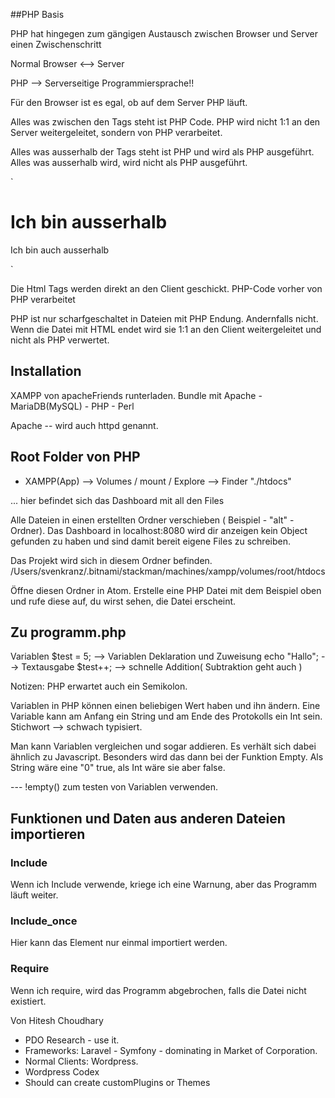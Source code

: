 ##PHP Basis

PHP hat hingegen zum gängigen Austausch zwischen Browser und Server einen Zwischenschritt

Normal
Browser <--> Server

PHP --> Serverseitige Programmiersprache!!

Für den Browser ist es egal, ob auf dem Server PHP läuft.

<?php
    echo "Ich bin die programm.php"
?>

Alles was zwischen den Tags steht ist PHP Code.
PHP wird nicht 1:1 an den Server weitergeleitet, sondern von PHP verarbeitet.

Alles was ausserhalb der Tags steht ist PHP und wird als PHP ausgeführt.
Alles was ausserhalb wird, wird nicht als PHP ausgeführt.

`

<h1>Ich bin ausserhalb</h1>
<?php
    echo "Ich bin die programm.php"
?>

<p>Ich bin auch ausserhalb</p>
`

Die Html Tags werden direkt an den Client geschickt. PHP-Code vorher von PHP verarbeitet

PHP ist nur scharfgeschaltet in Dateien mit PHP Endung. Andernfalls nicht.
Wenn die Datei mit HTML endet wird sie 1:1 an den Client weitergeleitet und nicht als PHP verwertet.

## Installation

XAMPP von apacheFriends runterladen.
Bundle mit Apache - MariaDB(MySQL) - PHP - Perl

Apache -- wird auch httpd genannt.

## Root Folder von PHP

-   XAMPP(App) --> Volumes / mount / Explore --> Finder "./htdocs"

... hier befindet sich das Dashboard mit all den Files

Alle Dateien in einen erstellten Ordner verschieben ( Beispiel - "alt" - Ordner).
Das Dashboard in localhost:8080 wird dir anzeigen kein Object gefunden zu haben und sind damit bereit eigene Files zu schreiben.

Das Projekt wird sich in diesem Ordner befinden.
/Users/svenkranz/.bitnami/stackman/machines/xampp/volumes/root/htdocs

Öffne diesen Ordner in Atom.
Erstelle eine PHP Datei mit dem Beispiel oben und rufe diese auf, du wirst sehen, die Datei erscheint.

## Zu programm.php

Variablen
$test = 5; --> Variablen Deklaration und Zuweisung
echo "Hallo"; --> Textausgabe
$test++; --> schnelle Addition( Subtraktion geht auch )

Notizen:
PHP erwartet auch ein Semikolon.

Variablen in PHP können einen beliebigen Wert haben und ihn ändern. Eine Variable kann am Anfang ein String und am Ende des Protokolls ein Int sein.
Stichwort --> schwach typisiert.

Man kann Variablen vergleichen und sogar addieren. Es verhält sich dabei ähnlich zu Javascript.
Besonders wird das dann bei der Funktion Empty. Als String wäre eine "0" true, als Int wäre sie aber false.

--- !empty() zum testen von Variablen verwenden.

## Funktionen und Daten aus anderen Dateien importieren

### Include

<?php
    include "header.php";

    include "footer.php";
?>

Wenn ich Include verwende, kriege ich eine Warnung, aber das Programm läuft weiter.

### Include_once

Hier kann das Element nur einmal importiert werden.

### Require

Wenn ich require, wird das Programm abgebrochen, falls die Datei nicht existiert.

Von Hitesh Choudhary

-   PDO Research - use it.
-   Frameworks: Laravel - Symfony - dominating in Market of Corporation.
-   Normal Clients: Wordpress.
-   Wordpress Codex
-   Should can create customPlugins or Themes
